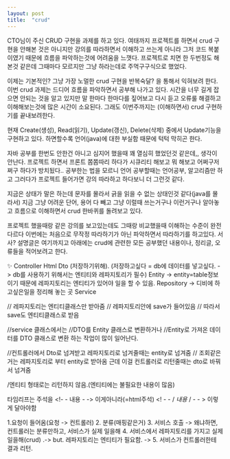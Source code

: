 ```yaml
---
layout: post
title:  "crud"
---
```


CTO님이 주신 CRUD 구현을 과제를 하고 있다. 
여태까지 프로젝트를 하면서 crud 구현을 안해본 것은 아니지만 강의를 따라하면서 이해하고 쓰는게 아니라 그저 코드 복붙이였기 때문에 흐름을 파악하는것에 어려움을 느꼇다.
프로젝트로 치면 한 두번정도 해본것 같은데 그때마다 모르지만 그냥 하라는데로 주먹구구식으로 했었다. 

이제는 기본적인? 그냥 가장 노멀한 crud 구현을 반복숙달? 을 통해서 익혀보려 한다. 
이번 crud 과제는 드디어 흐름을 파악하면서 공부해 나가고 있다. 
시간을 너무 길게 잡으면 안되는 것을 알고 있지만 말 한마다 한마다를 짚어보고 다시 듣고 오류룰 해결하고 이해해보는것에 많은 시간이 소요된다. 
그래도 이번주까지는 (이해하면서) crud 구현하기를 끝내보려한다.  

현재 Create(생성), Read(읽기), Update(갱신), Delete(삭제) 중에서 Update기능을 구현하고 있다. 
하면할수록 언어(java)에 대한 부실함 때문에 턱턱 막히곤 한다. 

자바 공부를 한번도 안한건 아니고 심지어 했을때 꽤 열심히 했었던것 같은데,, 생각이 안난다. 
프로젝트 하면서 프론트 쫌쫌따리 하다가 시큐리티 해보고 뭐 해보고 어쩌구저쩌구 하다가 방치됬다..
공부한는 법을 모르니 언어 공부할때는 언어공부, 알고리즘만 하고 그러다가 프로젝트 들어가면 강의 따라하고 하다보니 더 그런것 같다.

지금은 상태가 말은 하는데 문자를 몰라서 긁을 읽을 수 없는 상태인것 같다(java를 몰라서) 
지금 그냥 어려운 단어, 용어 다 빼고 그냥 이럴때 쓰는거구나 이런거구나 알아놓고 흐름으로 이해하면서 crud 한바퀴를 돌려보고 있다. 

프로젝트 했을때랑 같은 강의를 보고있는데도 그때랑 비교했을때 이해하는 수준이 완전 다르다 이번에는 처음으로 무작정 따라하기가 아닌 파악하면서 따라하기를 하고있다. 
서사? 설명글은 여기까지고 아래에는 crud에 관련한 모든 공부했던 내용이나, 정리글, 오류들을 적어보려고 한다. 


✨
Controller
Html 
Dto 
(저장하기위해). (저장하고싶다 = db에 데이터를 넣고싶다. -> db를 사용하기 위해서는 엔티티와 레파지토리가 필수)
Entity -> entity=table정보 이기 때문에 레파지토리는 엔티티가 있어야 일을 할 수 있음.
Repository -> 디비에 하고싶은일을 정리해 놓는 곳
Service

// 레파지토리는 엔티티클래스만 받아줌
// 레파지토리안에 save가 들어있음
// 따라서 save도 엔티티클래스로 받음

//service 클래스에서는
//DTO를 Entity 클래스로 변환하거나
//Entity로 가져온 데이터를  DTO 클래스로 변환 하는 작업이 많이 일어난다.


//컨트롤러에서 Dto로 넘겨받고 레파지토리로 넘겨줄때는 entity로 넘겨줌
//    조회같은 거는 레파지토리로 부터 entity로 받아옴 근데 이걸 컨트롤러로 리턴줄때는 dto로 바꿔서 넘겨줌

/엔티티 형태로는 리턴하지 않음.(엔티티에는 불필요한 내용이 많음)


 타임리프는 주석을
<!- - 내용 - -> 이게아니라(=html주석)
<! - - / *내용* / - - > 이렇게 달아야함




1.요청이 들어옴(요청 -> 컨트롤러)
2. 분류(매핑같은거)
3. 서비스 호출 -> 왜냐하면, 컨트롤러는 분류만하고, 서비스가 실제 일을해
4. 서비스에서 레파지토리를 가지고 실제 일을해(crud) .-> but. 레파지토리는 엔티티가 필요함. -> 
5. 서비스가 컨트롤러한테 결과 리턴.




